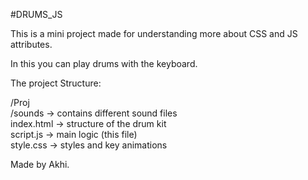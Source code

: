 #DRUMS_JS

This is a mini project made for understanding more about CSS and JS attributes.

In this you can play drums with the keyboard. 

The project Structure:

/Proj <br>
   /sounds     -> contains different sound files <br>
   index.html  -> structure of the drum kit <br>
   script.js   -> main logic (this file) <br>
   style.css   -> styles and key animations <br>

Made by Akhi.
